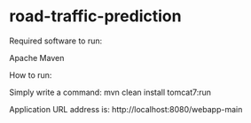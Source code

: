 road-traffic-prediction
=======================

Required software to run:

Apache Maven

How to run:

Simply write a command:
mvn clean install tomcat7:run

Application URL address is: http://localhost:8080/webapp-main